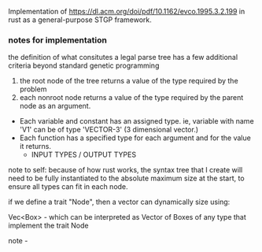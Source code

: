 Implementation of https://dl.acm.org/doi/pdf/10.1162/evco.1995.3.2.199 in rust as a general-purpose STGP framework. 

### notes for implementation

the definition of what consitutes a legal parse tree has a few additional criteria beyond standard genetic programming
1. the root node of the tree returns a value of the type required by the problem
2. each nonroot node returns a value of the type required by the parent node as an argument.



- Each variable and constant has an assigned type. ie, variable with name 'V1' can be of type 'VECTOR-3' (3 dimensional vector.)
- Each function has a specified type for each argument and for the value it returns.
    - INPUT TYPES / OUTPUT TYPES



note to self:
because of how rust works, the syntax tree that I create will need to be fully instantiated to the absolute maximum size at the start, to ensure all types can fit in each node.


if we define a trait "Node", then a vector can dynamically size using:

Vec<Box<dyn Node>> - which can be interpreted as Vector of Boxes of any type that implement the trait Node



note - 
